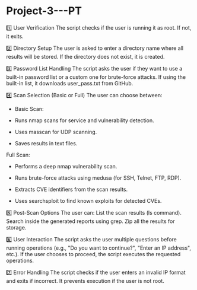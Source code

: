 # Project-3---PT


1️⃣ User Verification
The script checks if the user is running it as root. If not, it exits.

2️⃣ Directory Setup
The user is asked to enter a directory name where all results will be stored.
If the directory does not exist, it is created.

3️⃣ Password List Handling
The script asks the user if they want to use a built-in password list or a custom one for brute-force attacks.
If using the built-in list, it downloads user_pass.txt from GitHub.

4️⃣ Scan Selection (Basic or Full)
The user can choose between:

* Basic Scan:

* Runs nmap scans for service and vulnerability detection.

* Uses masscan for UDP scanning.

* Saves results in text files.

Full Scan:

* Performs a deep nmap vulnerability scan.

* Runs brute-force attacks using medusa (for SSH, Telnet, FTP, RDP).

* Extracts CVE identifiers from the scan results.

* Uses searchsploit to find known exploits for detected CVEs.

5️⃣ Post-Scan Options
The user can:
List the scan results (ls command).
Search inside the generated reports using grep.
Zip all the results for storage.

6️⃣ User Interaction
The script asks the user multiple questions before running operations (e.g., "Do you want to continue?", "Enter an IP address", etc.).
If the user chooses to proceed, the script executes the requested operations.

7️⃣ Error Handling
The script checks if the user enters an invalid IP format and exits if incorrect.
It prevents execution if the user is not root.
